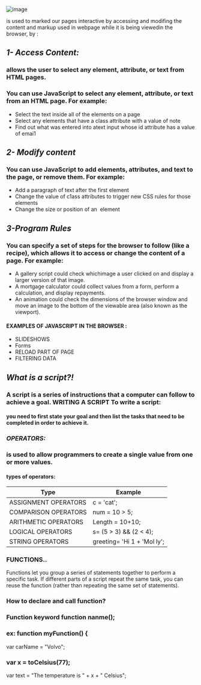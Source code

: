 ![image](https://insights.dice.com/wp-content/uploads/2020/07/shutterstock_1062509657.jpg)
 

 is used to marked our pages interactive by accessing and modifing the content and markup used in webpage while it is being viewedin the browser, by :
## ***1- Access Content:***
### allows the user to select any element, attribute, or text from HTML pages.
 ### You can use JavaScript to select any element, attribute, or text from an HTML page. For example:
 * Select the text inside all of the <hl> elements on a page
 * Select any elements that have a class attribute with a value of note
 * Find out what was entered into atext input whose id attribute has a value of emai1
    
   

## ***2- Modify content***
  ### You can use JavaScript to add elements, attributes, and text to the page, or remove them. For example:
* Add a paragraph of text after the first <hl> element
* Change the value of c1ass attributes to trigger new CSS rules for those elements
* Change the size or position of an <img> element 

## ***3-Program Rules***
### You can specify a set of steps for the browser to follow (like a recipe), which allows it to access or change the content of a page. For example:
* A gallery script could check whichimage a user clicked on and display a larger version of that image.
* A mortgage calculator could collect values from a form, perform a calculation, and display repayments.
* An animation could check the dimensions of the browser window and move an image to the bottom of the viewable area (also known as the viewport).

#### EXAMPLES OF JAVASCRIPT IN THE BROWSER :
* SLIDESHOWS 
* Forms
* RELOAD PART OF PAGE 
* FILTERING DATA 


## ***What is  a script?!***
### A script is a series of instructions that a computer can follow to achieve a goal. WRITING A SCRIPT To write a script:
 #### you need to first state your goal and then list the tasks that need to be completed in order to achieve it. 

### ***OPERATORS:***
### is used to allow programmers to create a single value from one or more values. 
#### **types of operators:**
| Type | Example |
| --- | ----------- |
| ASSIGNMENT OPERATORS | c = 'cat';  |
| COMPARISON OPERATORS | num = 10 > 5;  |
|ARITHMETIC OPERATORS | Length = 10+10;|
| LOGICAL OPERATORS|s= (5 > 3) && (2 < 4);|
|STRING OPERATORS | greeting= 'Hi 1 + 'Mol ly';|

### FUNCTIONS.. 
Functions let you group a series of statements together to perform a specific task. If different parts of a script repeat the same task, you can reuse the function (rather than repeating the same set of statements). 
### How to declare and call function?

### Function keyword function nanme();
### ex: function myFunction() {
  var carName = "Volvo";
### var x = toCelsius(77);
var text = "The temperature is " + x + " Celsius";
